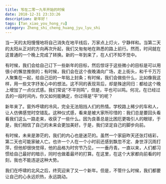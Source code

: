 ```yaml
---
title: 写在二零一九年开始的时候
date: 2018-12-31 23:33:26
description: 新年好！ 
tags: [Tan_xiao_you_hong_ru]
category: Zheng_shi_cheng_huang_jyu_lyu_shi
---
```

当一天的太阳慢慢地将自己消失在地平线后，万家点上灯火，宁静祥和。当第二天的太阳从正对的方向再次升起，我们又匆匆地在熟悉的路上前行。然而，时间就在这普通的一个晚上完成了转换。新的一年到来了，在人们不知不觉中。  

有时候，我们会给自己订下一些新年的目标，然后惊讶于这些微小的目标是可以用很小的懈怠推倒的；有时候，我们会在这个夜晚涌向广场，走上街头，和千千万万人聚集在一起，给自己旧的一年贴上封条；有时候，我们会做些什么，比如像我这样，用一些文字抒发心中的想法。这不同的表现背后，却是殊途同归：都给这个晚上增加了一点仪式感。我们常说“不平则鸣”，但是，平也可以鸣。何况，在已经过去的一段时间内，你又如何能确定，你过得是“平”的呢？  

新年来了。窗外呼啸的冷风，完全无法阻挡人们的热情。学校路上稀少的车和人，让人仿佛感觉时空错乱。这种仪式感，看来是被大家所珍惜的：我们总是要回头看看我们这么一路走来，收获了一些什么。因为良善总是比困厄更吸引人的眼球，于是，我们相信了自己的未来会更加美好。于是，我们坚定自己的脚步向前。  

有时候，未来是渺茫的，我们的内心也是迷茫的。虽然一个家庭昨天还张灯结彩，第二天也可能家破人亡。也许一个人在一个小时前还感到飘忽不定、身世浮沉雨打萍，但他却很快觉得，他的品格为时穷节乃见，一一垂丹青。一直以来，人们都习惯给自己最好的暗示，同时也做着最坏的打算。在这里，在这个大家都向前看的时刻，我也不能违逆这种大势。  

我们在呼啸的北风之后，终究迎来了又一个新年。但是，不管什么时候，我们都要让自己的心永远炽热，永远跳动。 